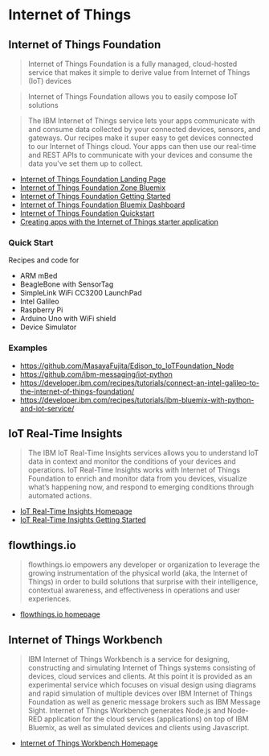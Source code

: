 Internet of Things
==

## Internet of Things Foundation

> Internet of Things Foundation is a fully managed, cloud-hosted service that makes it simple to derive value from Internet of Things (IoT) devices

> Internet of Things Foundation allows you to easily compose IoT solutions

> The IBM Internet of Things service lets your apps communicate with and consume data collected by your connected devices, sensors, and gateways. Our recipes make it super easy to get devices connected to our Internet of Things cloud. Your apps can then use our real-time and REST APIs to communicate with your devices and consume the data you've set them up to collect.

- [Internet of Things Foundation Landing Page](https://internetofthings.ibmcloud.com/#/)
- [Internet of Things Foundation Zone Bluemix](http://www.ibm.com/cloud-computing/bluemix/solutions/iot/)
- [Internet of Things Foundation Getting Started](https://www.ng.bluemix.net/docs/#services/IoT/index.html)
- [Internet of Things Foundation Bluemix Dashboard](https://console.ng.bluemix.net/catalog/services/internet-of-things-foundation/)
- [Internet of Things Foundation Quickstart](https://quickstart.internetofthings.ibmcloud.com/#/)
- [Creating apps with the Internet of Things starter application](https://console.ng.bluemix.net/docs/starters/IoT/iot500.html#iot500)

### Quick Start

Recipes and code for

- ARM mBed
- BeagleBone with SensorTag
- SimpleLink WiFi CC3200 LaunchPad
- Intel Galileo
- Raspberry Pi
- Arduino Uno with WiFi shield
- Device Simulator

### Examples

- https://github.com/MasayaFujita/Edison_to_IoTFoundation_Node
- https://github.com/ibm-messaging/iot-python
- https://developer.ibm.com/recipes/tutorials/connect-an-intel-galileo-to-the-internet-of-things-foundation/
- https://developer.ibm.com/recipes/tutorials/ibm-bluemix-with-python-and-iot-service/

## IoT Real-Time Insights

> The IBM IoT Real-Time Insights services allows you to understand IoT data in context and monitor the conditions of your devices and operations. IoT Real-Time Insights works with Internet of Things Foundation to enrich and monitor data from you devices, visualize what’s happening now, and respond to emerging conditions through automated actions.

- [IoT Real-Time Insights Homepage](https://console.ng.bluemix.net/catalog/services/iot-real-time-insights/)
- [IoT Real-Time Insights Getting Started](http://www.ng.bluemix.net/docs/services/iotrtinsights/index.html)

## flowthings.io

> flowthings.io empowers any developer or organization to leverage the growing instrumentation of the physical world (aka, the Internet of Things) in order to build solutions that surprise with their intelligence, contextual awareness, and effectiveness in operations and user experiences.

- [flowthings.io homepage](https://console.ng.bluemix.net/catalog/services/flowthingsio/)

## Internet of Things Workbench

> IBM Internet of Things Workbench is a service for designing, constructing and simulating Internet of Things systems consisting of devices, cloud services and clients. At this point it is provided as an experimental service which focuses on visual design using diagrams and rapid simulation of multiple devices over IBM Internet of Things Foundation as well as generic message brokers such as IBM Message Sight. Internet of Things Workbench generates Node.js and Node-RED application for the cloud services (applications) on top of IBM Bluemix, as well as simulated devices and clients using Javascript.

- [Internet of Things Workbench Homepage](https://console.ng.bluemix.net/catalog/services/internet-of-things-workbench/)
